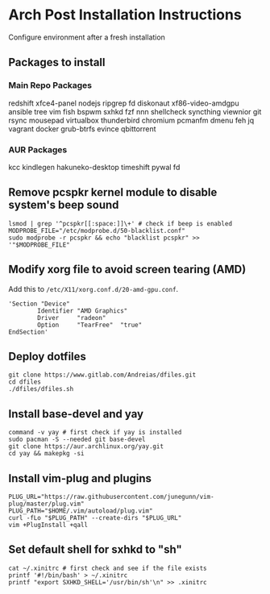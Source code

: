 # Arch Post Installation Instructions

Configure environment after a fresh installation

## Packages to install

### Main Repo Packages

redshift xfce4-panel nodejs ripgrep fd diskonaut xf86-video-amdgpu ansible tree
vim fish bspwm sxhkd fzf nnn shellcheck syncthing viewnior git rsync mousepad
virtualbox thunderbird chromium pcmanfm dmenu feh jq vagrant docker
grub-btrfs evince qbittorrent

### AUR Packages

kcc kindlegen hakuneko-desktop timeshift pywal fd

## Remove pcspkr kernel module to disable system's beep sound

```
lsmod | grep '^pcspkr[[:space:]]\+' # check if beep is enabled
MODPROBE_FILE="/etc/modprobe.d/50-blacklist.conf"
sudo modprobe -r pcspkr && echo "blacklist pcspkr" >> '"$MODPROBE_FILE"
```

## Modify xorg file to avoid screen tearing (AMD)

Add this to `/etc/X11/xorg.conf.d/20-amd-gpu.conf`.

```
'Section "Device"
        Identifier "AMD Graphics"
        Driver     "radeon"
        Option     "TearFree"  "true"
EndSection'
```

## Deploy dotfiles

```
git clone https://www.gitlab.com/Andreias/dfiles.git
cd dfiles
./dfiles/dfiles.sh
```

## Install base-devel and yay

```
command -v yay # first check if yay is installed
sudo pacman -S --needed git base-devel
git clone https://aur.archlinux.org/yay.git
cd yay && makepkg -si
```

## Install vim-plug and plugins

```
PLUG_URL="https://raw.githubusercontent.com/junegunn/vim-plug/master/plug.vim"
PLUG_PATH="$HOME/.vim/autoload/plug.vim"
curl -fLo "$PLUG_PATH" --create-dirs "$PLUG_URL"
vim +PlugInstall +qall
```

## Set default shell for sxhkd to "sh"

```
cat ~/.xinitrc # first check and see if the file exists
printf '#!/bin/bash' > ~/.xinitrc
printf "export SXHKD_SHELL='/usr/bin/sh'\n" >> .xinitrc
```
